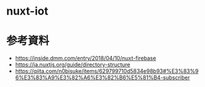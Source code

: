 # nuxt-iot

# 参考資料
- https://inside.dmm.com/entry/2018/04/10/nuxt-firebase
- https://ja.nuxtjs.org/guide/directory-structure
- https://qiita.com/n0bisuke/items/629799710d5834e98b93#%E3%83%96%E3%83%A9%E3%82%A6%E3%82%B6%E5%81%B4-subscriber